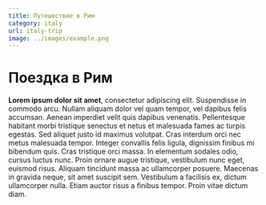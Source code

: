 ```yaml
---
title: Путешествие в Рим
category: italy
url: italy-trip
image: ../images/example.png
---
```


# Поездка в Рим

**Lorem ipsum dolor sit amet**, consectetur adipiscing elit. Suspendisse in commodo arcu. Nullam aliquam dolor vel quam tempor, vel dapibus felis accumsan. Aenean imperdiet velit quis dapibus venenatis. Pellentesque habitant morbi tristique senectus et netus et malesuada fames ac turpis egestas. Sed aliquet justo id maximus volutpat. Cras interdum orci nec metus malesuada tempor. Integer convallis felis ligula, dignissim finibus mi bibendum quis. Cras tristique orci massa. In elementum sodales odio, cursus luctus nunc. Proin ornare augue tristique, vestibulum nunc eget, euismod risus. Aliquam tincidunt massa ac ullamcorper posuere. Maecenas in gravida neque, sit amet suscipit sem. Vestibulum a facilisis ex, dictum ullamcorper nulla. Etiam auctor risus a finibus tempor. Proin vitae dictum diam.